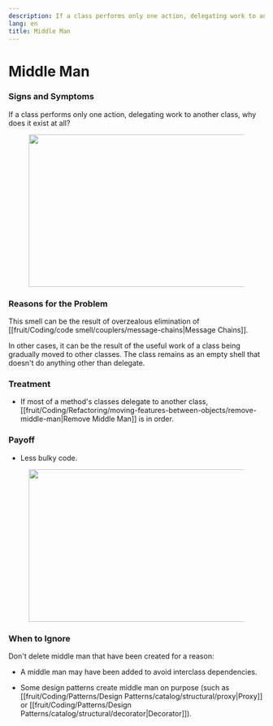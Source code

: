 ```yaml
---
description: If a class performs only one action, delegating work to another class, why does it exist at all?
lang: en
title: Middle Man
---
```

# Middle Man

### Signs and Symptoms

If a class performs only one action, delegating work to another class, why does it exist at all?

<figure class="image">
<img
src="https://refactoring.guru/images/refactoring/content/smells/middle-man-01.png?id=14c65845c4e0cf03e7e9e48108090c98"
srcset="https://refactoring.guru/images/refactoring/content/smells/middle-man-01-2x.png?id=a1a99f8b475b719d9f894aa613515761 2x"
width="500" height="300" />
</figure>

### Reasons for the Problem

This smell can be the result of overzealous elimination of [[fruit/Coding/code smell/couplers/message-chains|Message Chains]].

In other cases, it can be the result of the useful work of a class being gradually moved to other classes. The class remains as an empty shell that doesn't do anything other than delegate.

### Treatment

-   If most of a method's classes delegate to another class, [[fruit/Coding/Refactoring/moving-features-between-objects/remove-middle-man|Remove Middle Man]] is in order.

### Payoff

-   Less bulky code.

<figure class="image">
<img
src="https://refactoring.guru/images/refactoring/content/smells/middle-man-02.png?id=f507c0fd9a7bde8df8c22b9027d0a404"
srcset="https://refactoring.guru/images/refactoring/content/smells/middle-man-02-2x.png?id=41869f090e8263d46e708778fe64059c 2x"
loading="lazy" width="500" height="300" />
</figure>

### When to Ignore

Don't delete middle man that have been created for a reason:

-   A middle man may have been added to avoid interclass dependencies.

- Some design patterns create middle man on purpose (such as
  [[fruit/Coding/Patterns/Design Patterns/catalog/structural/proxy|Proxy]] or [[fruit/Coding/Patterns/Design Patterns/catalog/structural/decorator|Decorator]]).
